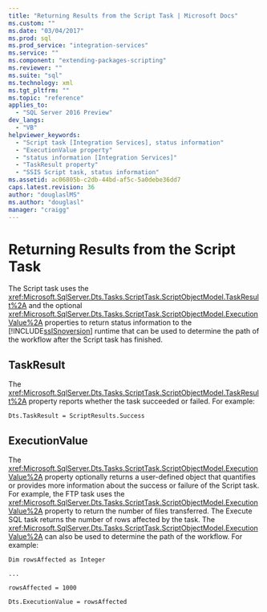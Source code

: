 ```yaml
---
title: "Returning Results from the Script Task | Microsoft Docs"
ms.custom: ""
ms.date: "03/04/2017"
ms.prod: sql
ms.prod_service: "integration-services"
ms.service: ""
ms.component: "extending-packages-scripting"
ms.reviewer: ""
ms.suite: "sql"
ms.technology: xml
ms.tgt_pltfrm: ""
ms.topic: "reference"
applies_to: 
  - "SQL Server 2016 Preview"
dev_langs: 
  - "VB"
helpviewer_keywords: 
  - "Script task [Integration Services], status information"
  - "ExecutionValue property"
  - "status information [Integration Services]"
  - "TaskResult property"
  - "SSIS Script task, status information"
ms.assetid: ac06805b-c2db-44bd-af5c-5a0debe36dd7
caps.latest.revision: 36
author: "douglaslMS"
ms.author: "douglasl"
manager: "craigg"
---
```

# Returning Results from the Script Task
  The Script task uses the <xref:Microsoft.SqlServer.Dts.Tasks.ScriptTask.ScriptObjectModel.TaskResult%2A> and the optional <xref:Microsoft.SqlServer.Dts.Tasks.ScriptTask.ScriptObjectModel.ExecutionValue%2A> properties to return status information to the [!INCLUDE[ssISnoversion](../../../includes/ssisnoversion-md.md)] runtime that can be used to determine the path of the workflow after the Script task has finished.  
  
## TaskResult  
 The <xref:Microsoft.SqlServer.Dts.Tasks.ScriptTask.ScriptObjectModel.TaskResult%2A> property reports whether the task succeeded or failed. For example:  
  
 `Dts.TaskResult = ScriptResults.Success`  
  
## ExecutionValue  
 The <xref:Microsoft.SqlServer.Dts.Tasks.ScriptTask.ScriptObjectModel.ExecutionValue%2A> property optionally returns a user-defined object that quantifies or provides more information about the success or failure of the Script task. For example, the FTP task uses the <xref:Microsoft.SqlServer.Dts.Tasks.ScriptTask.ScriptObjectModel.ExecutionValue%2A> property to return the number of files transferred. The Execute SQL task returns the number of rows affected by the task. The <xref:Microsoft.SqlServer.Dts.Tasks.ScriptTask.ScriptObjectModel.ExecutionValue%2A> can also be used to determine the path of the workflow. For example:  
  
 `Dim rowsAffected as Integer`  
  
 `...`  
  
 `rowsAffected = 1000`  
  
 `Dts.ExecutionValue = rowsAffected`  
